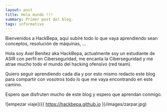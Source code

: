 ```yaml
---
layout: post
title: Hola mundo !!!
summary: Primer post del blog.
tags: informativo
---
```

Bienvenidos a HackBepa, aquí subiré todo lo que vaya aprendiendo sean conceptos, resolución de máquinas, …

Hola soy Axel Benítez aka HackBepa, actualmente soy un estudiante de ASIR con perfil en Ciberseguridad, me encanta la Ciberseguridad y me atrae mucho todo el mundo del hacking ofensivo (red team).  

Quiero seguir aprendiendo cada día y por esto mismo redacto este blog para compartir con vosotros todo lo que me vaya encontrando en este camino.

Espero que disfruten mucho de este blog y espero que aprendan conmigo.

![empezar viaje]({{ https://hackbepa.github.io }}/images/zarpar.jpg)
